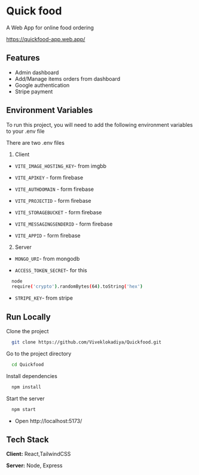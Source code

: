 
# Quick food

A Web App for online food ordering

https://quickfood-app.web.app/

## Features

- Admin dashboard
- Add/Manage items orders from dashboard
- Google authentication
- Stripe payment


## Environment Variables

To run this project, you will need to add the following environment variables to your .env file

There are two .env files 

1) Client

- `VITE_IMAGE_HOSTING_KEY`- from imgbb

- `VITE_APIKEY` - form firebase

- `VITE_AUTHDOMAIN` - form firebase

- `VITE_PROJECTID` - form firebase

- `VITE_STORAGEBUCKET` - form firebase

- `VITE_MESSAGINGSENDERID` - form firebase

- `VITE_APPID` - form firebase

2) Server

- `MONGO_URI`- from mongodb

- `ACCESS_TOKEN_SECRET`- for this

```bash
  node
  require('crypto').randomBytes(64).toString('hex')
```

- `STRIPE_KEY`- from stripe


## Run Locally

Clone the project

```bash
  git clone https://github.com/Viveklokadiya/Quickfood.git
```

Go to the project directory

```bash
  cd Quickfood
```

Install dependencies

```bash
  npm install
```

Start the server

```bash
  npm start
```

- Open http://localhost:5173/


## Tech Stack

**Client:** React,TailwindCSS

**Server:** Node, Express


